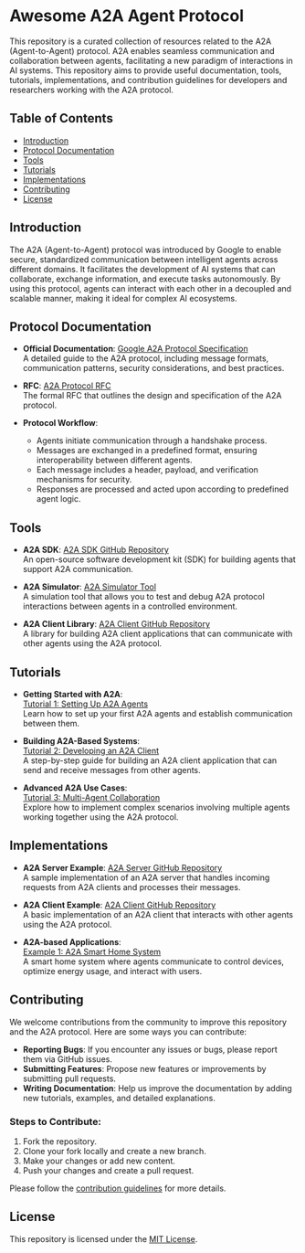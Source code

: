 # Awesome A2A Agent Protocol

This repository is a curated collection of resources related to the A2A (Agent-to-Agent) protocol. A2A enables seamless communication and collaboration between agents, facilitating a new paradigm of interactions in AI systems. This repository aims to provide useful documentation, tools, tutorials, implementations, and contribution guidelines for developers and researchers working with the A2A protocol.

## Table of Contents

- [Introduction](#introduction)
- [Protocol Documentation](#protocol-documentation)
- [Tools](#tools)
- [Tutorials](#tutorials)
- [Implementations](#implementations)
- [Contributing](#contributing)
- [License](#license)

## Introduction

The A2A (Agent-to-Agent) protocol was introduced by Google to enable secure, standardized communication between intelligent agents across different domains. It facilitates the development of AI systems that can collaborate, exchange information, and execute tasks autonomously. By using this protocol, agents can interact with each other in a decoupled and scalable manner, making it ideal for complex AI ecosystems.

## Protocol Documentation

- **Official Documentation**: [Google A2A Protocol Specification](https://example.com/a2a-protocol-doc)  
  A detailed guide to the A2A protocol, including message formats, communication patterns, security considerations, and best practices.

- **RFC**: [A2A Protocol RFC](https://example.com/a2a-protocol-rfc)  
  The formal RFC that outlines the design and specification of the A2A protocol.

- **Protocol Workflow**:  
  - Agents initiate communication through a handshake process.
  - Messages are exchanged in a predefined format, ensuring interoperability between different agents.
  - Each message includes a header, payload, and verification mechanisms for security.
  - Responses are processed and acted upon according to predefined agent logic.

## Tools

- **A2A SDK**: [A2A SDK GitHub Repository](https://github.com/google/a2a-sdk)  
  An open-source software development kit (SDK) for building agents that support A2A communication.

- **A2A Simulator**: [A2A Simulator Tool](https://example.com/a2a-simulator)  
  A simulation tool that allows you to test and debug A2A protocol interactions between agents in a controlled environment.

- **A2A Client Library**: [A2A Client GitHub Repository](https://github.com/google/a2a-client)  
  A library for building A2A client applications that can communicate with other agents using the A2A protocol.

## Tutorials

- **Getting Started with A2A**:  
  [Tutorial 1: Setting Up A2A Agents](https://example.com/tutorial1)  
  Learn how to set up your first A2A agents and establish communication between them.

- **Building A2A-Based Systems**:  
  [Tutorial 2: Developing an A2A Client](https://example.com/tutorial2)  
  A step-by-step guide for building an A2A client application that can send and receive messages from other agents.

- **Advanced A2A Use Cases**:  
  [Tutorial 3: Multi-Agent Collaboration](https://example.com/tutorial3)  
  Explore how to implement complex scenarios involving multiple agents working together using the A2A protocol.

## Implementations

- **A2A Server Example**: [A2A Server GitHub Repository](https://github.com/google/a2a-server)  
  A sample implementation of an A2A server that handles incoming requests from A2A clients and processes their messages.

- **A2A Client Example**: [A2A Client GitHub Repository](https://github.com/google/a2a-client-example)  
  A basic implementation of an A2A client that interacts with other agents using the A2A protocol.

- **A2A-based Applications**:  
  [Example 1: A2A Smart Home System](https://example.com/smart-home)  
  A smart home system where agents communicate to control devices, optimize energy usage, and interact with users.

## Contributing

We welcome contributions from the community to improve this repository and the A2A protocol. Here are some ways you can contribute:

- **Reporting Bugs**: If you encounter any issues or bugs, please report them via GitHub issues.
- **Submitting Features**: Propose new features or improvements by submitting pull requests.
- **Writing Documentation**: Help us improve the documentation by adding new tutorials, examples, and detailed explanations.

### Steps to Contribute:
1. Fork the repository.
2. Clone your fork locally and create a new branch.
3. Make your changes or add new content.
4. Push your changes and create a pull request.

Please follow the [contribution guidelines](CONTRIBUTING.md) for more details.

## License

This repository is licensed under the [MIT License](LICENSE).